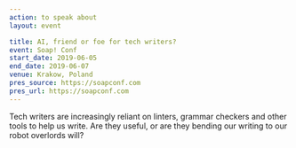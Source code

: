 ```yaml
---
action: to speak about
layout: event

title: AI, friend or foe for tech writers?
event: Soap! Conf
start_date: 2019-06-05
end_date: 2019-06-07
venue: Krakow, Poland
pres_source: https://soapconf.com
pres_url: https://soapconf.com
---
```


Tech writers are increasingly reliant on linters, grammar checkers and other tools to help us write. Are they useful, or are they bending our writing to our robot overlords will?
